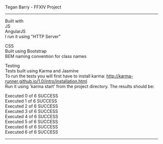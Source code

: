 Tegan Barry - FFXIV Project

------

Built with<br />
JS<br />
AngularJS<br />
I run it using "HTTP Server"<br />

CSS<br />
Built using Bootstrap<br />
BEM naming convention for class names<br />

Testing<br />
Tests built using Karma and Jasmine<br />
To run the tests you will first have to install karma: http://karma-runner.github.io/1.0/intro/installation.html</br>
Run it using 'karma start' from the project directory.  The results should be:</br>

Executed 0 of 6 SUCCESS<br />
Executed 1 of 6 SUCCESS<br />
Executed 2 of 6 SUCCESS<br />
Executed 3 of 6 SUCCESS<br />
Executed 4 of 6 SUCCESS<br />
Executed 5 of 6 SUCCESS<br />
Executed 6 of 6 SUCCESS<br />
Executed 6 of 6 SUCCESS<br />

------
